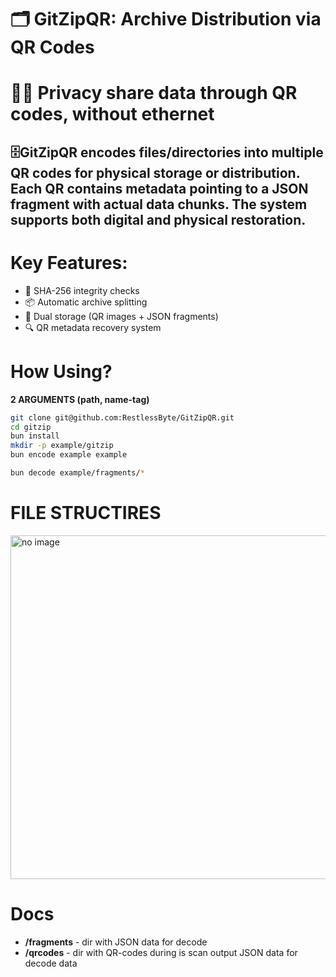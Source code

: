 # 🗂️ GitZipQR: Archive Distribution via QR Codes
# 🕵️‍♂️ Privacy share data through QR codes, without ethernet
## 🗄️GitZipQR encodes files/directories into multiple QR codes for physical storage or distribution. Each QR contains metadata pointing to a JSON fragment with actual data chunks. The system supports both digital and physical restoration.
# Key Features:
- 🔐 SHA-256 integrity checks
-  📦 Automatic archive splitting
- 🧩 Dual storage (QR images + JSON fragments)
- 🔍 QR metadata recovery system

# How Using?
**2 ARGUMENTS (path, name-tag)**
```bash
git clone git@github.com:RestlessByte/GitZipQR.git
cd gitzip
bun install
mkdir -p example/gitzip
bun encode example example
```

```bash
bun decode example/fragments/* 
```
# FILE STRUCTIRES
<img src='https://raw.githubusercontent.com/RestlessByte/gitzip/refs/heads/main/assets/structures/structures.png' width=550 height=550 alt='no image'/>

# Docs

- **/fragments** - dir with JSON data for decode
- **/qrcodes** - dir with QR-codes during is scan output JSON data for decode data
